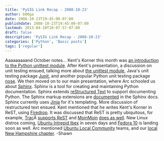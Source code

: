 ```yaml
---
title: 'PySIG Link Recap - 2008-10-23'
author: b00ga
date: 2008-10-23T19:45:00-07:00
publishdate: 2008-10-23T19:45:00-07:00
lastmod: 2013-04-10T10:07:57-07:00
draft: false
description: 'PySIG Link Recap - 2008-10-23'
categories: ['Python', 'Basic posts']
tags: ['regular']
---
```


Aaaaaaaaand October notes... Kent's Korner this month was [an introduction to the Python unittest module](http://personalpages.tds.net/~kent37/kk/00014.html). After Kent's presentation, a discussion on unit testing ensued, talking more about [the unittest module](http://docs.python.org/library/unittest.html), Java's unit testing package [Junit](http://www.junit.org/), and another popular Python unit testing package [nose](http://somethingaboutorange.com/mrl/projects/nose/). We then moved on to our main presentation, where Arc schooled us about [Sphinx](http://sphinx.pocoo.org/). Sphinx is a tool for creating and maintaining Python documentation. Sphinx extends [reStructured Text](http://docutils.sourceforge.net/rst.html) to support documenting Python. The Sphinx markup extensions are [documented](http://sphinx.pocoo.org/markup/index.html) in the Sphinx docs. Sphinx currently uses [Jinja](http://jinja.pocoo.org/) for it's templating. More discussion of restructured text ensued. Kent mentioned that he writes Kent's Korner in ReST, using [Firedrop](http://www.voidspace.org.uk/python/firedrop2/). It was discussed that ReST is pretty ubiquitous, for example, [Trac](http://trac.edgewall.org/)Â [supports ReST](http://trac.edgewall.org/wiki/WikiRestructuredText) and [MoinMoin](http://moinmo.in/) [does as well](http://moinmo.in/ReStructuredText). New Linux distros coming, [Ubuntu Intrepid Ibex](http://www.ubuntu.com/testing/intrepid/beta) in seven days and [Fedora 10](http://fedoraproject.org/get-prerelease) is landing soon as well. Arc mentioned [Ubuntu Local Community](https://wiki.ubuntu.com/LoCoTeams) teams, and our [local New Hampshire chapter](https://wiki.ubuntu.com/NewHampshireTeam). -Shawn
